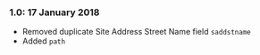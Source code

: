### 1.0: 17 January 2018

* Removed duplicate Site Address Street Name field `saddstname`
* Added `path`
